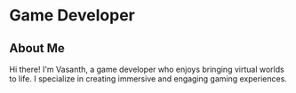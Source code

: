 # Game Developer

## About Me

Hi there! I'm Vasanth, a game developer who enjoys bringing virtual worlds to life. I specialize in creating immersive and engaging gaming experiences.
